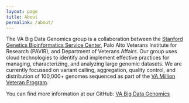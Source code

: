 ```yaml
---
layout: page
title: About
permalink: /about/
---
```


The VA Big Data Genomics group is a collaboration between the [Stanford Genetics Bioinformatics Service Center](https://med.stanford.edu/gbsc.html), Palo Alto Veterans Institute for Research (PAVIR), and Department of Veterans Affairs. Our group uses cloud technologies to identify and implement effective practices for managing, characterizing, and analyzing large genomic datasets. We are currently focussed on variant calling, aggregation, quality control, and distribution of 100,000+ genomes sequenced as part of the [VA Million Veteran Program](https://www.research.va.gov/mvp).

You can find more information at our GitHub:
[VA Big Data Genomics](https://github.com/va-big-data-genomics)

